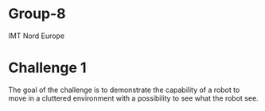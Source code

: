 # Group-8
IMT Nord Europe
# Challenge 1
The goal of the challenge is to demonstrate the capability of a robot to move in a cluttered environment with a possibility to see what the robot see.

